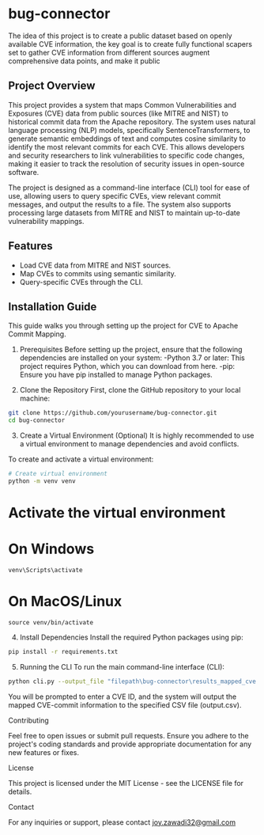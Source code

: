 # bug-connector
The idea of this project is to create a public dataset based on openly available CVE information, the key goal is to create fully functional scapers set to gather CVE information from different sources augment comprehensive data points, and make it public


## Project Overview
This project provides a system that maps Common Vulnerabilities and Exposures (CVE) data from public sources (like MITRE and NIST) to historical commit data from the Apache repository. The system uses natural language processing (NLP) models, specifically SentenceTransformers, to generate semantic embeddings of text and computes cosine similarity to identify the most relevant commits for each CVE. This allows developers and security researchers to link vulnerabilities to specific code changes, making it easier to track the resolution of security issues in open-source software.

The project is designed as a command-line interface (CLI) tool for ease of use, allowing users to query specific CVEs, view relevant commit messages, and output the results to a file. The system also supports processing large datasets from MITRE and NIST to maintain up-to-date vulnerability mappings.

## Features
- Load CVE data from MITRE and NIST sources.
- Map CVEs to commits using semantic similarity.
- Query-specific CVEs through the CLI.

## Installation Guide
This guide walks you through setting up the project for CVE to Apache Commit Mapping.

1. Prerequisites
Before setting up the project, ensure that the following dependencies are installed on your system:
-Python 3.7 or later: This project requires Python, which you can download from here.
-pip: Ensure you have pip installed to manage Python packages.

2. Clone the Repository
First, clone the GitHub repository to your local machine:

```bash
git clone https://github.com/yourusername/bug-connector.git
cd bug-connector
```
3. Create a Virtual Environment (Optional)
It is highly recommended to use a virtual environment to manage dependencies and avoid conflicts.

To create and activate a virtual environment:

```bash
# Create virtual environment
python -m venv venv
```

# Activate the virtual environment
# On Windows
```venv\Scripts\activate```

# On MacOS/Linux
```source venv/bin/activate```

4. Install Dependencies
Install the required Python packages using pip:
```bash
pip install -r requirements.txt
```

5. Running the CLI
To run the main command-line interface (CLI):

```bash
python cli.py --output_file "filepath\bug-connector\results_mapped_cve.csv"

```
You will be prompted to enter a CVE ID, and the system will output the mapped CVE-commit information to the specified CSV file (output.csv).

Contributing

Feel free to open issues or submit pull requests. Ensure you adhere to the project's coding standards and provide appropriate documentation for any new features or fixes.

License

This project is licensed under the MIT License - see the LICENSE file for details.

Contact

For any inquiries or support, please contact joy.zawadi32@gmail.com
